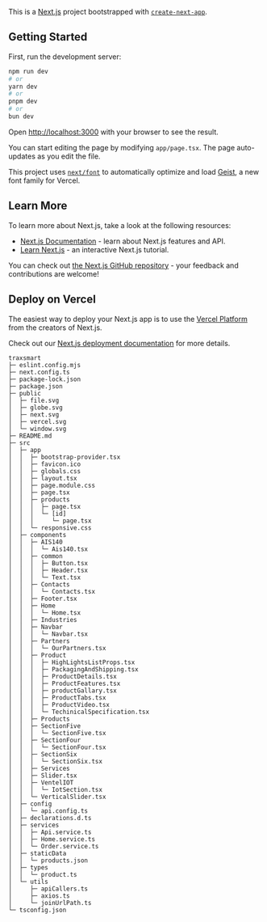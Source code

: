 This is a [Next.js](https://nextjs.org) project bootstrapped with [`create-next-app`](https://nextjs.org/docs/app/api-reference/cli/create-next-app).

## Getting Started

First, run the development server:

```bash
npm run dev
# or
yarn dev
# or
pnpm dev
# or
bun dev
```

Open [http://localhost:3000](http://localhost:3000) with your browser to see the result.

You can start editing the page by modifying `app/page.tsx`. The page auto-updates as you edit the file.

This project uses [`next/font`](https://nextjs.org/docs/app/building-your-application/optimizing/fonts) to automatically optimize and load [Geist](https://vercel.com/font), a new font family for Vercel.

## Learn More

To learn more about Next.js, take a look at the following resources:

- [Next.js Documentation](https://nextjs.org/docs) - learn about Next.js features and API.
- [Learn Next.js](https://nextjs.org/learn) - an interactive Next.js tutorial.

You can check out [the Next.js GitHub repository](https://github.com/vercel/next.js) - your feedback and contributions are welcome!

## Deploy on Vercel

The easiest way to deploy your Next.js app is to use the [Vercel Platform](https://vercel.com/new?utm_medium=default-template&filter=next.js&utm_source=create-next-app&utm_campaign=create-next-app-readme) from the creators of Next.js.

Check out our [Next.js deployment documentation](https://nextjs.org/docs/app/building-your-application/deploying) for more details.

```
traxsmart
├─ eslint.config.mjs
├─ next.config.ts
├─ package-lock.json
├─ package.json
├─ public
│  ├─ file.svg
│  ├─ globe.svg
│  ├─ next.svg
│  ├─ vercel.svg
│  └─ window.svg
├─ README.md
├─ src
│  ├─ app
│  │  ├─ bootstrap-provider.tsx
│  │  ├─ favicon.ico
│  │  ├─ globals.css
│  │  ├─ layout.tsx
│  │  ├─ page.module.css
│  │  ├─ page.tsx
│  │  ├─ products
│  │  │  ├─ page.tsx
│  │  │  └─ [id]
│  │  │     └─ page.tsx
│  │  └─ responsive.css
│  ├─ components
│  │  ├─ AIS140
│  │  │  └─ Ais140.tsx
│  │  ├─ common
│  │  │  ├─ Button.tsx
│  │  │  ├─ Header.tsx
│  │  │  └─ Text.tsx
│  │  ├─ Contacts
│  │  │  └─ Contacts.tsx
│  │  ├─ Footer.tsx
│  │  ├─ Home
│  │  │  └─ Home.tsx
│  │  ├─ Industries
│  │  ├─ Navbar
│  │  │  └─ Navbar.tsx
│  │  ├─ Partners
│  │  │  └─ OurPartners.tsx
│  │  ├─ Product
│  │  │  ├─ HighLightsListProps.tsx
│  │  │  ├─ PackagingAndShipping.tsx
│  │  │  ├─ ProductDetails.tsx
│  │  │  ├─ ProductFeatures.tsx
│  │  │  ├─ productGallary.tsx
│  │  │  ├─ ProductTabs.tsx
│  │  │  ├─ ProductVideo.tsx
│  │  │  └─ TechinicalSpecification.tsx
│  │  ├─ Products
│  │  ├─ SectionFive
│  │  │  └─ SectionFive.tsx
│  │  ├─ SectionFour
│  │  │  └─ SectionFour.tsx
│  │  ├─ SectionSix
│  │  │  └─ SectionSix.tsx
│  │  ├─ Services
│  │  ├─ Slider.tsx
│  │  ├─ VentelIOT
│  │  │  └─ IotSection.tsx
│  │  └─ VerticalSlider.tsx
│  ├─ config
│  │  └─ api.config.ts
│  ├─ declarations.d.ts
│  ├─ services
│  │  ├─ Api.service.ts
│  │  ├─ Home.service.ts
│  │  └─ Order.service.ts
│  ├─ staticData
│  │  └─ products.json
│  ├─ types
│  │  └─ product.ts
│  └─ utils
│     ├─ apiCallers.ts
│     ├─ axios.ts
│     └─ joinUrlPath.ts
└─ tsconfig.json

```